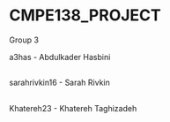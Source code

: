 # CMPE138_PROJECT

Group 3

a3has - Abdulkader Hasbini
##
sarahrivkin16 - Sarah Rivkin
##
Khatereh23 - Khatereh Taghizadeh
